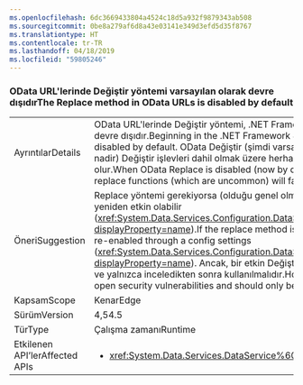 ```yaml
---
ms.openlocfilehash: 6dc3669433804a4524c18d5a932f9879343ab508
ms.sourcegitcommit: 0be8a279af6d8a43e03141e349d3efd5d35f8767
ms.translationtype: HT
ms.contentlocale: tr-TR
ms.lasthandoff: 04/18/2019
ms.locfileid: "59805246"
---
```

### <a name="the-replace-method-in-odata-urls-is-disabled-by-default"></a><span data-ttu-id="3cd19-101">OData URL'lerinde Değiştir yöntemi varsayılan olarak devre dışıdır</span><span class="sxs-lookup"><span data-stu-id="3cd19-101">The Replace method in OData URLs is disabled by default</span></span>

|   |   |
|---|---|
|<span data-ttu-id="3cd19-102">Ayrıntılar</span><span class="sxs-lookup"><span data-stu-id="3cd19-102">Details</span></span>|<span data-ttu-id="3cd19-103">OData URL'lerinde Değiştir yöntemi, .NET Framework 4. 5 ' başlayarak, varsayılan olarak devre dışıdır.</span><span class="sxs-lookup"><span data-stu-id="3cd19-103">Beginning in the .NET Framework 4.5, the Replace method in OData URLs is disabled by default.</span></span> <span data-ttu-id="3cd19-104">OData Değiştir (şimdi varsayılan olarak) devre dışı bırakıldığında (Bu nadir) Değiştir işlevleri dahil olmak üzere herhangi bir kullanıcı isteğinin başarısız olur.</span><span class="sxs-lookup"><span data-stu-id="3cd19-104">When OData Replace is disabled (now by default), any user requests including replace functions (which are uncommon) will fail.</span></span>|
|<span data-ttu-id="3cd19-105">Öneri</span><span class="sxs-lookup"><span data-stu-id="3cd19-105">Suggestion</span></span>|<span data-ttu-id="3cd19-106">Replace yöntemi gerekiyorsa (olduğu genel olmayan), yapılandırma ayarları aracılığıyla yeniden etkin olabilir (<xref:System.Data.Services.Configuration.DataServicesFeaturesSection.ReplaceFunction?displayProperty=name>).</span><span class="sxs-lookup"><span data-stu-id="3cd19-106">If the replace method is required (which is uncommon), it can be re-enabled through a config settings (<xref:System.Data.Services.Configuration.DataServicesFeaturesSection.ReplaceFunction?displayProperty=name>).</span></span> <span data-ttu-id="3cd19-107">Ancak, bir etkin Değiştir yöntemi güvenlik açıklarını açabilirsiniz ve yalnızca inceledikten sonra kullanılmalıdır.</span><span class="sxs-lookup"><span data-stu-id="3cd19-107">However, an enabled replace method can open security vulnerabilities and should only be used after careful review.</span></span>|
|<span data-ttu-id="3cd19-108">Kapsam</span><span class="sxs-lookup"><span data-stu-id="3cd19-108">Scope</span></span>|<span data-ttu-id="3cd19-109">Kenar</span><span class="sxs-lookup"><span data-stu-id="3cd19-109">Edge</span></span>|
|<span data-ttu-id="3cd19-110">Sürüm</span><span class="sxs-lookup"><span data-stu-id="3cd19-110">Version</span></span>|<span data-ttu-id="3cd19-111">4,5</span><span class="sxs-lookup"><span data-stu-id="3cd19-111">4.5</span></span>|
|<span data-ttu-id="3cd19-112">Tür</span><span class="sxs-lookup"><span data-stu-id="3cd19-112">Type</span></span>|<span data-ttu-id="3cd19-113">Çalışma zamanı</span><span class="sxs-lookup"><span data-stu-id="3cd19-113">Runtime</span></span>|
|<span data-ttu-id="3cd19-114">Etkilenen API’ler</span><span class="sxs-lookup"><span data-stu-id="3cd19-114">Affected APIs</span></span>|<ul><li><xref:System.Data.Services.DataService%601?displayProperty=nameWithType></li></ul>|
